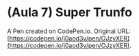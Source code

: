 # (Aula 7) Super Trunfo

A Pen created on CodePen.io. Original URL: [https://codepen.io/j0aod3v/pen/OJzyXER](https://codepen.io/j0aod3v/pen/OJzyXER).


